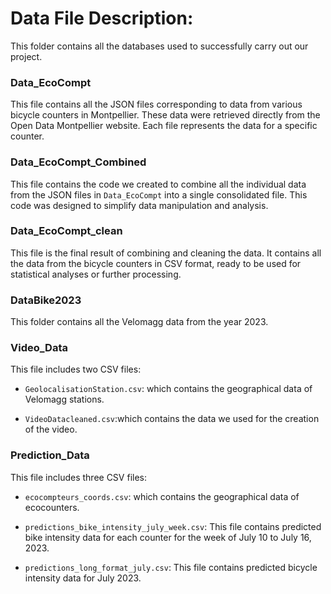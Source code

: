 # Data File Description:

This folder contains all the databases used to successfully carry out our project.

### Data_EcoCompt
   This file contains all the JSON files corresponding to data from various bicycle counters in Montpellier. These data were retrieved directly from the Open Data Montpellier website. Each file represents the data for a specific counter.
 
### Data_EcoCompt_Combined  
   This file contains the code we created to combine all the individual data from the JSON files in `Data_EcoCompt` into a single consolidated file. This code was designed to simplify data manipulation and analysis.

### Data_EcoCompt_clean 
   This file is the final result of combining and cleaning the data. It contains all the data from the bicycle counters in CSV format, ready to be used for statistical analyses or further processing.

### DataBike2023 
This folder contains all the Velomagg data from the year 2023.
### Video_Data
This file includes two CSV files: 

- `GeolocalisationStation.csv`: which contains the geographical data of Velomagg stations.

- `VideoDatacleaned.csv`:which contains the data we used for the creation of the video.

### Prediction_Data
This file includes three CSV files:

- `ecocompteurs_coords.csv`: which contains the geographical data of ecocounters.

- `predictions_bike_intensity_july_week.csv`: This file contains predicted bike intensity data for each counter for the week of July 10 to July 16, 2023.

- `predictions_long_format_july.csv`: This file contains predicted bicycle intensity data for July 2023.